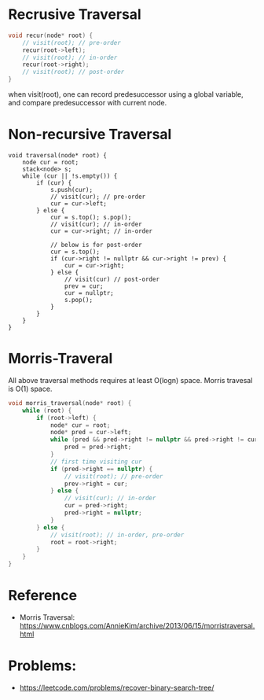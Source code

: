 # Recrusive Traversal

```c++
void recur(node* root) {
    // visit(root); // pre-order
    recur(root->left);
    // visit(root); // in-order
    recur(root->right);
    // visit(root); // post-order
}
```
when visit(root), one can record predesuccessor using a global variable, and compare predesuccessor with current node.

# Non-recursive Traversal
```
void traversal(node* root) {
    node cur = root;
    stack<node> s;
    while (cur || !s.empty()) {
        if (cur) {
            s.push(cur);
            // visit(cur); // pre-order
            cur = cur->left;
        } else {
            cur = s.top(); s.pop();
            // visit(cur); // in-order
            cur = cur->right; // in-order
            
            // below is for post-order
            cur = s.top();
            if (cur->right != nullptr && cur->right != prev) {
                cur = cur->right;
            } else {
                // visit(cur) // post-order
                prev = cur;
                cur = nullptr;
                s.pop();
            }
        }
    }
}
```

# Morris-Traveral

All above traversal methods requires at least O(logn) space. Morris travesal is O(1) space.
```c++
void morris_traversal(node* root) {
    while (root) {
        if (root->left) {
            node* cur = root;
            node* pred = cur->left;
            while (pred && pred->right != nullptr && pred->right != cur) {
                pred = pred->right;
            }
            // first time visiting cur
            if (pred->right == nullptr) {
                // visit(root); // pre-order
                prev->right = cur;
            } else {
                // visit(cur); // in-order
                cur = pred->right;
                pred->right = nullptr;
            }
        } else {
            // visit(root); // in-order, pre-order
            root = root->right;
        }
    }
}
```

# Reference
* Morris Traversal: https://www.cnblogs.com/AnnieKim/archive/2013/06/15/morristraversal.html

# Problems:
* https://leetcode.com/problems/recover-binary-search-tree/
